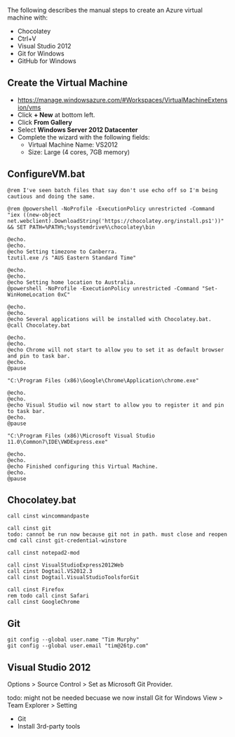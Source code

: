 The following describes the manual steps to create an Azure virtual machine with:

- Chocolatey
- Ctrl+V
- Visual Studio 2012
- Git for Windows
- GitHub for Windows

## Create the Virtual Machine

- https://manage.windowsazure.com/#Workspaces/VirtualMachineExtension/vms
- Click **+ New** at bottom left.
- Click **From Gallery**
- Select **Windows Server 2012 Datacenter**
- Complete the wizard with the following fields:
    - Virtual Machine Name: VS2012
    - Size: Large (4 cores, 7GB memory)

## ConfigureVM.bat

    @rem I've seen batch files that say don't use echo off so I'm being cautious and doing the same.
    
    @rem @powershell -NoProfile -ExecutionPolicy unrestricted -Command "iex ((new-object net.webclient).DownloadString('https://chocolatey.org/install.ps1'))" && SET PATH=%PATH%;%systemdrive%\chocolatey\bin
    
    @echo.
    @echo.
    @echo Setting timezone to Canberra.
    tzutil.exe /s "AUS Eastern Standard Time"
    
    @echo.
    @echo.
    @echo Setting home location to Australia.
    @powershell -NoProfile -ExecutionPolicy unrestricted -Command "Set-WinHomeLocation 0xC"
    
    @echo.
    @echo.
    @echo Several applications will be installed with Chocolatey.bat.
    @call Chocolatey.bat
    
    @echo.
    @echo.
    @echo Chrome will not start to allow you to set it as default browser and pin to task bar.
    @echo.
    @pause
    
    "C:\Program Files (x86)\Google\Chrome\Application\chrome.exe"
    
    @echo.
    @echo.
    @echo Visual Studio wil now start to allow you to register it and pin to task bar.
    @echo.
    @pause
    
    "C:\Program Files (x86)\Microsoft Visual Studio 11.0\Common7\IDE\VWDExpress.exe"
    
    @echo.
    @echo.
    @echo Finished configuring this Virtual Machine.
    @echo.
    @pause

## Chocolatey.bat

    call cinst wincommandpaste

    call cinst git
    todo: cannot be run now because git not in path. must close and reopen cmd call cinst git-credential-winstore

    call cinst notepad2-mod
    
    call cinst VisualStudioExpress2012Web
    call cinst Dogtail.VS2012.3
    call cinst Dogtail.VisualStudioToolsforGit
    
    call cinst Firefox
    rem todo call cinst Safari 
    call cinst GoogleChrome

## Git

    git config --global user.name "Tim Murphy"
    git config --global user.email "tim@26tp.com"

## Visual Studio 2012

Options > Source Control > Set as Microsoft Git Provider.

todo: might not be needed becuase we now install Git for Windows
View > Team Explorer > Setting
- Git
- Install 3rd-party tools

